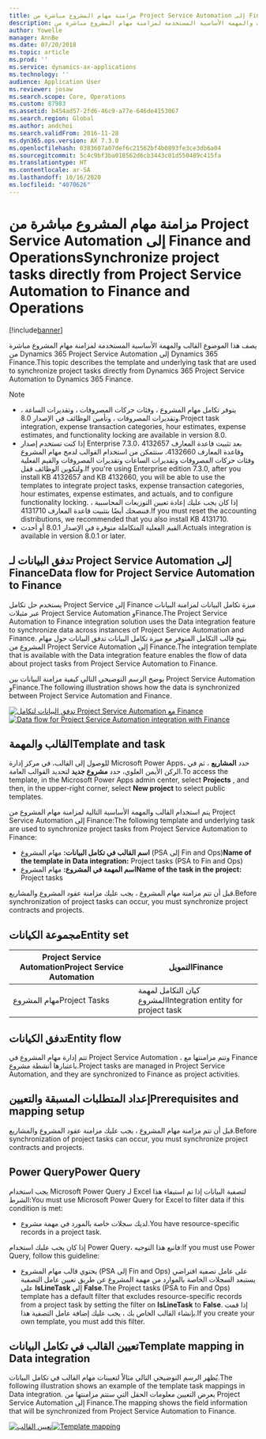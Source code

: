 ```yaml
---
title: مزامنة مهام المشروع مباشرة من Project Service Automation إلى Finance and Operations
description: يصف هذا الموضوع القالب والمهمة الأساسية المستخدمة لمزامنة مهام المشروع مباشرة من Microsoft Dynamics 365 Project Service Automation إلى Dynamics 365 Finance.
author: Yowelle
manager: AnnBe
ms.date: 07/20/2018
ms.topic: article
ms.prod: ''
ms.service: dynamics-ax-applications
ms.technology: ''
audience: Application User
ms.reviewer: josaw
ms.search.scope: Core, Operations
ms.custom: 87983
ms.assetid: b454ad57-2fd6-46c9-a77e-646de4153067
ms.search.region: Global
ms.author: andchoi
ms.search.validFrom: 2016-11-28
ms.dyn365.ops.version: AX 7.3.0
ms.openlocfilehash: 0383607a07def6c21562bf4b0893fe3ce3db6a04
ms.sourcegitcommit: 5c4c9bf3ba018562d6cb3443c01d550489c415fa
ms.translationtype: HT
ms.contentlocale: ar-SA
ms.lasthandoff: 10/16/2020
ms.locfileid: "4070626"
---
```

# <a name="synchronize-project-tasks-directly-from-project-service-automation-to-finance-and-operations"></a><span data-ttu-id="a6a61-103">مزامنة مهام المشروع مباشرة من Project Service Automation إلى Finance and Operations</span><span class="sxs-lookup"><span data-stu-id="a6a61-103">Synchronize project tasks directly from Project Service Automation to Finance and Operations</span></span>

[!include[banner](../includes/banner.md)]

<span data-ttu-id="a6a61-104">يصف هذا الموضوع القالب والمهمة الأساسية المستخدمة لمزامنة مهام المشروع مباشرة من Dynamics 365 Project Service Automation إلى Dynamics 365 Finance.</span><span class="sxs-lookup"><span data-stu-id="a6a61-104">This topic describes the template and underlying task that are used to synchronize project tasks directly from Dynamics 365 Project Service Automation to Dynamics 365 Finance.</span></span>

> [!NOTE]
> - <span data-ttu-id="a6a61-105">يتوفر تكامل مهام المشروع ، وفئات حركات المصروفات ، وتقديرات الساعة ، وتقديرات المصروفات ، وتأمين الوظائف في الإصدار 8.0.</span><span class="sxs-lookup"><span data-stu-id="a6a61-105">Project task integration, expense transaction categories, hour estimates, expense estimates, and functionality locking are available in version 8.0.</span></span>
> - <span data-ttu-id="a6a61-106">إذا كنت تستخدم إصدار Enterprise 7.3.0، بعد تثبيت قاعدة المعارف 4132657 وقاعدة المعارف 4132660، ستتمكن من استخدام القوالب لدمج مهام المشروع وفئات حركات المصروفات وتقديرات الساعات وتقديرات المصروفات والقيم الفعلية ولتكوين الوظائف قفل.</span><span class="sxs-lookup"><span data-stu-id="a6a61-106">If you're using Enterprise edition 7.3.0, after you install KB 4132657 and KB 4132660, you will be able to use the templates to integrate project tasks, expense transaction categories, hour estimates, expense estimates, and actuals, and to configure functionality locking.</span></span> <span data-ttu-id="a6a61-107">إذا كان يجب عليك إعادة تعيين التوزيعات المحاسبية ، فننصحك أيضًا بتثبيت قاعدة المعارف 4131710.</span><span class="sxs-lookup"><span data-stu-id="a6a61-107">If you must reset the accounting distributions, we recommended that you also install KB 4131710.</span></span>
> - <span data-ttu-id="a6a61-108">القيم الفعلية المتكاملة متوفرة في الإصدار 8.0.1 أو أحدث.</span><span class="sxs-lookup"><span data-stu-id="a6a61-108">Actuals integration is available in version 8.0.1 or later.</span></span>

## <a name="data-flow-for-project-service-automation-to-finance"></a><span data-ttu-id="a6a61-109">تدفق البيانات لـ Project Service Automation إلى Finance</span><span class="sxs-lookup"><span data-stu-id="a6a61-109">Data flow for Project Service Automation to Finance</span></span>

<span data-ttu-id="a6a61-110">يستخدم حل تكامل Project Service إلى Finance ميزة تكامل البيانات لمزامنة البيانات عبر مثيلات Project Service Automation وFinance.</span><span class="sxs-lookup"><span data-stu-id="a6a61-110">The Project Service Automation to Finance integration solution uses the Data integration feature to synchronize data across instances of Project Service Automation and Finance.</span></span> <span data-ttu-id="a6a61-111">يتيح قالب التكامل المتوفر مع ميزة تكامل البيانات تدفق البيانات حول مهام المشروع من Project Service Automation إلى Finance.</span><span class="sxs-lookup"><span data-stu-id="a6a61-111">The integration template that is available with the Data integration feature enables the flow of data about project tasks from Project Service Automation to Finance.</span></span>

<span data-ttu-id="a6a61-112">يوضح الرسم التوضيحي التالي كيفية مزامنة البيانات بين Project Service Automation وFinance.</span><span class="sxs-lookup"><span data-stu-id="a6a61-112">The following illustration shows how the data is synchronized between Project Service Automation and Finance.</span></span>

<span data-ttu-id="a6a61-113">[![تدفق البيانات لتكامل Project Service Automation مع Finance](./media/ProjectTasksFlow.png)](./media/ProjectTasksFlow.png)</span><span class="sxs-lookup"><span data-stu-id="a6a61-113">[![Data flow for Project Service Automation integration with Finance](./media/ProjectTasksFlow.png)](./media/ProjectTasksFlow.png)</span></span>

## <a name="template-and-task"></a><span data-ttu-id="a6a61-114">القالب والمهمة</span><span class="sxs-lookup"><span data-stu-id="a6a61-114">Template and task</span></span>

<span data-ttu-id="a6a61-115">للوصول إلى القالب، في مركز إدارة Microsoft Power Apps، حدد **المشاريع** ، ثم في الركن الأيمن العلوي، حدد **مشروع جديد** لتحديد القوالب العامة.</span><span class="sxs-lookup"><span data-stu-id="a6a61-115">To access the template, in the Microsoft Power Apps admin center, select **Projects** , and then, in the upper-right corner, select **New project** to select public templates.</span></span>

<span data-ttu-id="a6a61-116">يتم استخدام القالب والمهمة الأساسية التالية لمزامنة مهام المشروع من Project Service Automation إلى Finance:</span><span class="sxs-lookup"><span data-stu-id="a6a61-116">The following template and underlying task are used to synchronize project tasks from Project Service Automation to Finance:</span></span>

- <span data-ttu-id="a6a61-117">**اسم القالب في تكامل البيانات:** مهام المشروع (PSA إلى Fin and Ops)</span><span class="sxs-lookup"><span data-stu-id="a6a61-117">**Name of the template in Data integration:** Project tasks (PSA to Fin and Ops)</span></span>
- <span data-ttu-id="a6a61-118">**اسم المهمة في المشروع:** مهام المشروع</span><span class="sxs-lookup"><span data-stu-id="a6a61-118">**Name of the task in the project:** Project tasks</span></span>

<span data-ttu-id="a6a61-119">قبل أن تتم مزامنة مهام المشروع ، يجب عليك مزامنة عقود المشروع والمشاريع.</span><span class="sxs-lookup"><span data-stu-id="a6a61-119">Before synchronization of project tasks can occur, you must synchronize project contracts and projects.</span></span>

## <a name="entity-set"></a><span data-ttu-id="a6a61-120">مجموعة الكيانات</span><span class="sxs-lookup"><span data-stu-id="a6a61-120">Entity set</span></span>

| <span data-ttu-id="a6a61-121">Project Service Automation</span><span class="sxs-lookup"><span data-stu-id="a6a61-121">Project Service Automation</span></span> | <span data-ttu-id="a6a61-122">التمويل</span><span class="sxs-lookup"><span data-stu-id="a6a61-122">Finance</span></span>                             |
|----------------------------|-------------------------------------|
| <span data-ttu-id="a6a61-123">مهام المشروع</span><span class="sxs-lookup"><span data-stu-id="a6a61-123">Project Tasks</span></span>              | <span data-ttu-id="a6a61-124">كيان التكامل لمهمة المشروع</span><span class="sxs-lookup"><span data-stu-id="a6a61-124">Integration entity for project task</span></span> |

## <a name="entity-flow"></a><span data-ttu-id="a6a61-125">تدفق الكيانات</span><span class="sxs-lookup"><span data-stu-id="a6a61-125">Entity flow</span></span>

<span data-ttu-id="a6a61-126">تتم إدارة مهام المشروع في Project Service Automation ، وتتم مزامنتها مع Finance باعتبارها أنشطة مشروع.</span><span class="sxs-lookup"><span data-stu-id="a6a61-126">Project tasks are managed in Project Service Automation, and they are synchronized to Finance as project activities.</span></span>

## <a name="prerequisites-and-mapping-setup"></a><span data-ttu-id="a6a61-127">إعداد المتطلبات المسبقة والتعيين</span><span class="sxs-lookup"><span data-stu-id="a6a61-127">Prerequisites and mapping setup</span></span>

<span data-ttu-id="a6a61-128">قبل أن تتم مزامنة مهام المشروع ، يجب عليك مزامنة عقود المشروع والمشاريع.</span><span class="sxs-lookup"><span data-stu-id="a6a61-128">Before synchronization of project tasks can occur, you must synchronize project contracts and projects.</span></span>

## <a name="power-query"></a><span data-ttu-id="a6a61-129">Power Query</span><span class="sxs-lookup"><span data-stu-id="a6a61-129">Power Query</span></span>

<span data-ttu-id="a6a61-130">يجب استخدام Microsoft Power Query لـ Excel لتصفية البيانات إذا تم استيفاء هذا الشرط:</span><span class="sxs-lookup"><span data-stu-id="a6a61-130">You must use Microsoft Power Query for Excel to filter data if this condition is met:</span></span>

- <span data-ttu-id="a6a61-131">لديك سجلات خاصة بالمورد في مهمة مشروع.</span><span class="sxs-lookup"><span data-stu-id="a6a61-131">You have resource-specific records in a project task.</span></span>

<span data-ttu-id="a6a61-132">إذا كان يجب عليك استخدام Power Query، فاتبع هذا التوجيه:</span><span class="sxs-lookup"><span data-stu-id="a6a61-132">If you must use Power Query, follow this guideline:</span></span>

- <span data-ttu-id="a6a61-133">يحتوي قالب مهام المشروع (PSA إلى Fin and Ops) على عامل تصفية افتراضي يستبعد السجلات الخاصة بالموارد من مهمة المشروع عن طريق تعيين عامل التصفية على **IsLineTask** إلى **False**.</span><span class="sxs-lookup"><span data-stu-id="a6a61-133">The Project tasks (PSA to Fin and Ops) template has a default filter that excludes resource-specific records from a project task by setting the filter on **IsLineTask** to **False**.</span></span> <span data-ttu-id="a6a61-134">إذا قمت بإنشاء القالب الخاص بك ، يجب عليك إضافة عامل التصفية هذا.</span><span class="sxs-lookup"><span data-stu-id="a6a61-134">If you create your own template, you must add this filter.</span></span>

## <a name="template-mapping-in-data-integration"></a><span data-ttu-id="a6a61-135">تعيين القالب في تكامل البيانات</span><span class="sxs-lookup"><span data-stu-id="a6a61-135">Template mapping in Data integration</span></span>

<span data-ttu-id="a6a61-136">يُظهر الرسم التوضيحي التالي مثالاً لتعيينات مهام القالب في تكامل البيانات.</span><span class="sxs-lookup"><span data-stu-id="a6a61-136">The following illustration shows an example of the template task mappings in Data integration.</span></span> <span data-ttu-id="a6a61-137">يعرض التعيين معلومات الحقل التي ستتم مزامنتها من Project Service Automation إلى Finance.</span><span class="sxs-lookup"><span data-stu-id="a6a61-137">The mapping shows the field information that will be synchronized from Project Service Automation to Finance.</span></span>

<span data-ttu-id="a6a61-138">[![تعيين القالب](./media/ProjectTasksMapping.png)](./media/ProjectTasksMapping.png)</span><span class="sxs-lookup"><span data-stu-id="a6a61-138">[![Template mapping](./media/ProjectTasksMapping.png)](./media/ProjectTasksMapping.png)</span></span>
